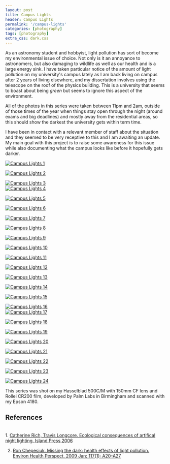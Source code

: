 ```yaml
---
layout: post
title: Campus Lights
header: Campus Lights
permalink: '/campus-lights'
categories: [photography]
tags: [photography]
extra_css: dark.css
---
```


As an astronomy student and hobbyist, light pollution has sort of become my
environmental issue of choice. Not only is it an annoyance to astronomers, but
also damaging to wildlife as well as our health and is a large energy sink. I
have taken particular notice of the amount of light pollution on my university's
campus lately as I am back living on campus after 2 years of living elsewhere,
and my dissertation involves using the telescope on the roof of the physics
building. This is a university that seems to boast about being _green_ but seems
to ignore this aspect of the environment.
<!--break-->

All of the photos in this series were taken between 11pm and 2am, outside of
those times of the year when things stay open through the night (around exams
and big deadlines) and mostly away from the residential areas, so this should
show the darkest the university gets within term time.

I have been in contact with a relevant member of staff about the situation and
they seemed to be very receptive to this and I am awaiting an update. My main
goal with this project is to raise some awareness for this issue while also
documenting what the campus looks like before it hopefully gets darker.

<a href="https://www.flickr.com/gp/ss9679/VEbu5C"
	title="Campus Lights 1">
<img src="https://farm5.staticflickr.com/4831/31900698007_e92b62e09e_b.jpg"
	alt="Campus Lights 1"></a>

<a href="https://www.flickr.com/gp/ss9679/gw5Rk5"
	title="Campus Lights 2">
<img src="https://farm8.staticflickr.com/7886/31900698137_70fdc71352_b.jpg"
	alt="Campus Lights 2"></a>

<div class="diptychl">
<a href="https://www.flickr.com/gp/ss9679/c2341k"
	title="Campus Lights 3">
<img src="https://farm8.staticflickr.com/7803/31900698147_2ae67c10fc_b.jpg"
	alt="Campus Lights 3"></a>
</div>

<div class="diptychr">
<a href="https://www.flickr.com/gp/ss9679/5RWCzN"
	title="Campus Lights 4">
<img src="https://farm8.staticflickr.com/7898/31900698267_d1feb7d27c_b.jpg"
	alt="Campus Lights 4"></a>
</div>

<a href="https://www.flickr.com/gp/ss9679/A197YU"
	title="Campus Lights 5">
<img src="https://farm5.staticflickr.com/4842/46116785244_8e91eec034_b.jpg"
	alt="Campus Lights 5"></a>

<a href="https://www.flickr.com/gp/ss9679/NZ7Ww9"
	title="Campus Lights 6">
<img src="https://farm5.staticflickr.com/4870/46842025301_b3121043a5_b.jpg"
	alt="Campus Lights 6"></a>

<a href="https://www.flickr.com/gp/ss9679/DA3717"
	title="Campus Lights 7">
<img src="https://farm8.staticflickr.com/7812/46116785624_d7506e0dd3_b.jpg"
	alt="Campus Lights 7"></a>

<a href="https://www.flickr.com/gp/ss9679/DB97ZX"
	title="Campus Lights 8">
<img src="https://farm8.staticflickr.com/7898/46116785974_47aa11dd05_b.jpg"
	alt="Campus Lights 8"></a>

<a href="https://www.flickr.com/gp/ss9679/vi4b53"
	title="Campus Lights 9">
<img src="https://farm8.staticflickr.com/7803/39876984053_68614575ed_b.jpg"
	alt="Campus Lights 9"></a>

<a href="https://www.flickr.com/gp/ss9679/bZ64e1"
	title="Campus Lights 10">
<img src="https://farm8.staticflickr.com/7872/46116786284_8df3f80a80_b.jpg"
	alt="Campus Lights 10"></a>

<a href="https://www.flickr.com/gp/ss9679/QDjiXV"
	title="Campus Lights 11">
<img src="https://farm8.staticflickr.com/7861/45927541825_ccc5f59cb9_b.jpg"
	alt="Campus Lights 11"></a>

<a href="https://www.flickr.com/gp/ss9679/nt38Cq"
	title="Campus Lights 12">
<img src="https://farm8.staticflickr.com/7901/39876984473_580b50ddc2_b.jpg"
	alt="Campus Lights 12"></a>

<a href="https://www.flickr.com/gp/ss9679/499q0q"
	title="Campus Lights 13">
<img src="https://farm5.staticflickr.com/4813/45927542275_0530682b0a_b.jpg"
	alt="Campus Lights 13"></a>

<a href="https://www.flickr.com/gp/ss9679/5z2T8F"
	title="Campus Lights 14">
<img src="https://farm8.staticflickr.com/7910/39876985383_00cd00fd57_b.jpg"
	alt="Campus Lights 14"></a>

<a href="https://www.flickr.com/gp/ss9679/5665A7"
	title="Campus Lights 15">
<img src="https://farm5.staticflickr.com/4818/45927543055_b11527b8e8_b.jpg"
	alt="Campus Lights 15"></a>

<div class="diptychl">
<a href="https://www.flickr.com/gp/ss9679/9ZHoZ9"
	title="Campus Lights 16">
<img src="https://farm8.staticflickr.com/7927/46842026631_7ffa0e3d3a_b.jpg"
	alt="Campus Lights 16"></a>
</div>

<div class="diptychr">
<a href="https://www.flickr.com/gp/ss9679/71zkik"
	title="Campus Lights 17">
<img src="https://farm8.staticflickr.com/7857/45927543795_003ac6c862_b.jpg"
	alt="Campus Lights 17"></a>
</div>

<a href="https://www.flickr.com/gp/ss9679/3X7Q5o"
	title="Campus Lights 18">
<img src="https://farm5.staticflickr.com/7871/46200161945_0f39d11c9e_b.jpg"
	alt="Campus Lights 18"></a>

<a href="https://www.flickr.com/gp/ss9679/1N90MY"
	title="Campus Lights 19">
<img src="https://farm5.staticflickr.com/4867/46842027101_a67a68619a_b.jpg"
	alt="Campus Lights 19"></a>

<a href="https://www.flickr.com/gp/ss9679/G515HS"
	title="Campus Lights 20">
<img src="https://farm8.staticflickr.com/7828/45927544575_cea9d3f515_b.jpg"
	alt="Campus Lights 20"></a>

<a href="https://www.flickr.com/gp/ss9679/kH186M"
	title="Campus Lights 21">
<img src="https://farm5.staticflickr.com/4827/46116789514_b37174263f_b.jpg"
	alt="Campus Lights 21"></a>

<a href="https://www.flickr.com/gp/ss9679/yq2n75"
	title="Campus Lights 22">
<img src="https://farm8.staticflickr.com/7911/46200162345_1835a7fcae_b.jpg"
	alt="Campus Lights 22"></a>

<a href="https://www.flickr.com/gp/ss9679/rmvZ7k"
	title="Campus Lights 23">
<img src="https://farm8.staticflickr.com/7915/46842027631_4f9e8a89dc_b.jpg"
	alt="Campus Lights 23"></a>

<a href="https://www.flickr.com/gp/ss9679/1CJ40C"
	title="Campus Lights 24">
<img src="https://farm5.staticflickr.com/4897/46116790304_58fc70356e_b.jpg"
	alt="Campus Lights 24"></a>
<br>

This series was shot on my Hasselblad 500C/M with 150mm CF lens and Rollei CR200
film, developed by Palm Labs in Birmingham and scanned with my Epson 4180.

## References
<br>
1. <a name="ref1" 
href="https://books.google.co.uk/books?id=dEEGtAtR1NcC&lpg=PR5">Catherine Rich,
Travis Longcore. Ecological consequences of artifical night lighting. Island
Press 2006</a>

2. <a name="ref2"
   href="https://www.ncbi.nlm.nih.gov/pmc/articles/PMC2627884/">Ron Chepesiuk.
Missing the dark: health effects of light pollution. Environ Health Perspect.
2009 Jan; 117(1): A20-A27</a>
